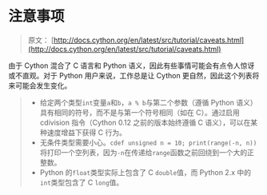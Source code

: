 # 注意事项

> 原文： [http://docs.cython.org/en/latest/src/tutorial/caveats.html](http://docs.cython.org/en/latest/src/tutorial/caveats.html)

由于 Cython 混合了 C 语言和 Python 语义，因此有些事情可能会有点令人惊讶或不直观。对于 Python 用户来说，工作总是让 Cython 更自然，因此这个列表将来可能会发生变化。

> *   给定两个类型`int`变量`a`和`b`，`a % b`与第二个参数（遵循 Python 语义）具有相同的符号，而不是与第一个符号相同（如在 C）。通过启用 cdivision 指令（Cython 0.12 之前的版本始终遵循 C 语义），可以在某种速度增益下获得 C 行为。
> *   无条件类型需要小心。`cdef unsigned n = 10; print(range(-n, n))`将打印一个空列表，因为`-n`在传递给`range`函数之前回绕到一个大的正整数。
> *   Python 的`float`类型实际上包含了 C `double`值，而 Python 2.x 中的`int`类型包含了 C `long`值。
